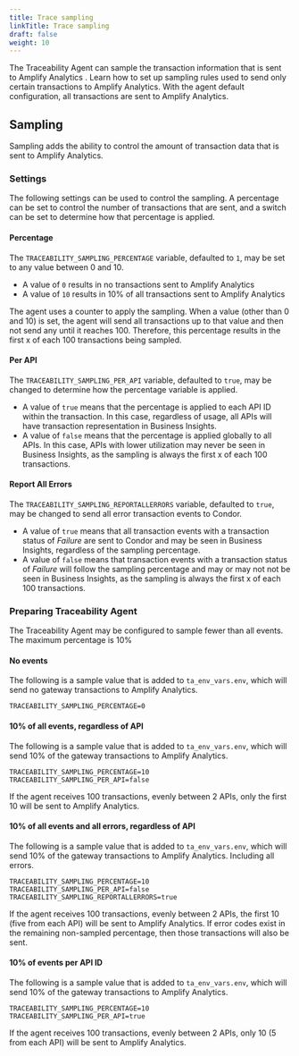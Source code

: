 ```yaml
---
title: Trace sampling
linkTitle: Trace sampling
draft: false
weight: 10
---
```

The Traceability Agent can sample the transaction information that is sent to Amplify Analytics . Learn how to set up sampling rules used to send only certain transactions to Amplify Analytics. With the agent default configuration, all transactions are sent to Amplify Analytics.

## Sampling

Sampling adds the ability to control the amount of transaction data that is sent to Amplify Analytics.

### Settings

The following settings can be used to control the sampling.  A percentage can be set to control the number of transactions that are sent, and a switch can be set to determine how that percentage is applied.

#### Percentage

The `TRACEABILITY_SAMPLING_PERCENTAGE` variable, defaulted to `1`, may be set to any value between 0 and 10.  

* A value of `0` results in no transactions sent to Amplify Analytics
* A value of `10` results in 10% of all transactions sent to Amplify Analytics

The agent uses a counter to apply the sampling. When a value (other than 0 and 10) is set, the agent will send all transactions up to that value and then not send any until it reaches 100.  Therefore, this percentage results in the first x of each 100 transactions being sampled.

#### Per API

The `TRACEABILITY_SAMPLING_PER_API` variable, defaulted to `true`, may be changed to determine how the percentage variable is applied.

* A value of `true` means that the percentage is applied to each API ID within the transaction. In this case, regardless of usage, all APIs will have transaction representation in Business Insights.
* A value of `false` means that the percentage is applied globally to all APIs. In this case, APIs with lower utilization may never be seen in Business Insights, as the sampling is always the first x of each 100 transactions.

#### Report All Errors

The `TRACEABILITY_SAMPLING_REPORTALLERRORS` variable, defaulted to `true`, may be changed to send all error transaction events to Condor.

* A value of `true` means that all transaction events with a transaction status of *Failure* are sent to Condor and may be seen in Business Insights, regardless of the sampling percentage.
* A value of `false` means that transaction events with a transaction status of *Failure* will follow the sampling percentage and may or may not not be seen in Business Insights, as the sampling is always the first x of each 100 transactions.

### Preparing Traceability Agent

The Traceability Agent may be configured to sample fewer than all events. The maximum percentage is 10%

#### No events

The following is a sample value that is added to `ta_env_vars.env`, which will send no gateway transactions to Amplify Analytics.

```shell
TRACEABILITY_SAMPLING_PERCENTAGE=0
```

#### 10% of all events, regardless of API

The following is a sample value that is added to `ta_env_vars.env`, which will send 10% of the gateway transactions to Amplify Analytics.

```shell
TRACEABILITY_SAMPLING_PERCENTAGE=10
TRACEABILITY_SAMPLING_PER_API=false
```

If the agent receives 100 transactions, evenly between 2 APIs, only the first 10 will be sent to Amplify Analytics.

#### 10% of all events and all errors, regardless of API

The following is a sample value that is added to `ta_env_vars.env`, which will send 10% of the gateway transactions to Amplify Analytics. Including all errors.

```shell
TRACEABILITY_SAMPLING_PERCENTAGE=10
TRACEABILITY_SAMPLING_PER_API=false
TRACEABILITY_SAMPLING_REPORTALLERRORS=true
```

If the agent receives 100 transactions, evenly between 2 APIs, the first 10 (five from each API) will be sent to Amplify Analytics. If error codes exist in the remaining non-sampled percentage, then those transactions will also be sent.

#### 10% of events per API ID

The following is a sample value that is added to `ta_env_vars.env`, which will send 10% of the gateway transactions to Amplify Analytics.

```shell
TRACEABILITY_SAMPLING_PERCENTAGE=10
TRACEABILITY_SAMPLING_PER_API=true
```

If the agent receives 100 transactions, evenly between 2 APIs, only 10 (5 from each API) will be sent to Amplify Analytics.
